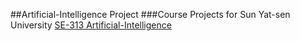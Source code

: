 ##Artificial-Intelligence Project
###Course Projects for Sun Yat-sen University [SE-313 Artificial-Intelligence](#)
